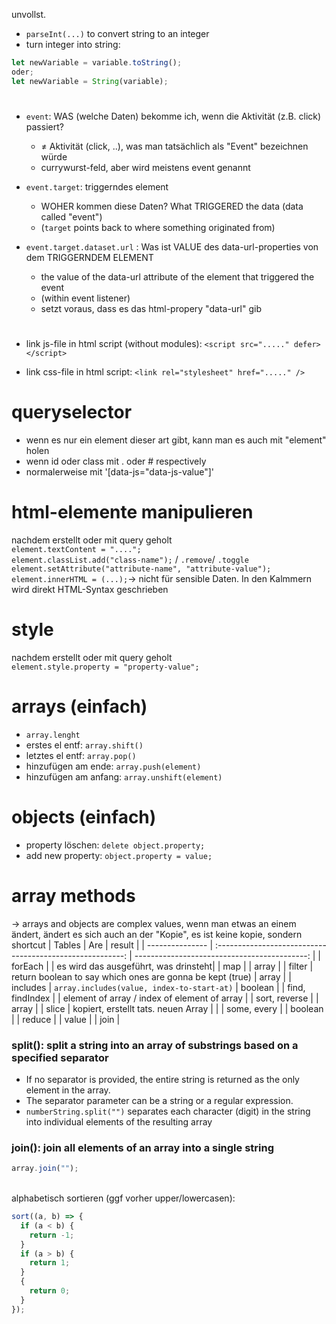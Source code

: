 unvollst.

- `parseInt(...)` to convert string to an integer
- turn integer into string:

```js
let newVariable = variable.toString();
oder;
let newVariable = String(variable);
```

#

- `event`: WAS (welche Daten) bekomme ich, wenn die Aktivität (z.B. click) passiert?

  - ≠ Aktivität (click, ..), was man tatsächlich als "Event" bezeichnen würde
  - currywurst-feld, aber wird meistens event genannt

- `event.target`: triggerndes element

  - WOHER kommen diese Daten? What TRIGGERED the data (data called "event")
  - (`target` points back to where something originated from)

- `event.target.dataset.url` : Was ist VALUE des data-url-properties von dem TRIGGERNDEM ELEMENT
  - the value of the data-url attribute of the element that triggered the event
  - (within event listener)
  - setzt voraus, dass es das html-propery "data-url" gib

#

- link js-file in html script (without modules): `<script src="....." defer></script>`

- link css-file in html script: `<link rel="stylesheet" href="....." />`

# queryselector

- wenn es nur ein element dieser art gibt, kann man es auch mit "element" holen
- wenn id oder class mit . oder # respectively
- normalerweise mit '[data-js="data-js-value"]'

# html-elemente manipulieren

nachdem erstellt oder mit query geholt<br>
`element.textContent = "....";`<br>
`element.classList.add("class-name");` / `.remove`/ `.toggle`<br>
`element.setAttribute("attribute-name", "attribute-value");`<br>
`element.innerHTML = (...);`-> nicht für sensible Daten. In den Kalmmern wird direkt HTML-Syntax geschrieben

# style

nachdem erstellt oder mit query geholt<br>
`element.style.property = "property-value";`

# arrays (einfach)

- `array.lenght`
- erstes el entf: `array.shift()`
- letztes el entf: `array.pop()`
- hinzufügen am ende: `array.push(element)`
- hinzufügen am anfang: `array.unshift(element)`

# objects (einfach)

- property löschen: `delete object.property;`
- add new property: `object.property = value;`

# array methods

-> arrays and objects are complex values, wenn man etwas an einem ändert, ändert es sich auch an der "Kopie", es ist keine kopie, sondern shortcut
| Tables | Are | result |
| --------------- | :-------------------------------------------------------: | -------------------------------------------: |
| forEach | | es wird das ausgeführt, was drinsteht|
| map | | array |
| filter | return boolean to say which ones are gonna be kept (true) | array |
| includes | `array.includes(value, index-to-start-at)` | boolean |
| find, findIndex | | element of array / index of element of array |
| sort, reverse | | array |
| slice | kopiert, erstellt tats. neuen Array | |
| some, every | | boolean |
| reduce | | value |
| join |

### split(): split a string into an array of substrings based on a specified separator

- If no separator is provided, the entire string is returned as the only element in the array.
- The separator parameter can be a string or a regular expression.
- `numberString.split("")` separates each character (digit) in the string into individual elements of the resulting array

### join(): join all elements of an array into a single string

```js
array.join("");
```

<br>
alphabetisch sortieren (ggf vorher upper/lowercasen):

```js
sort((a, b) => {
  if (a < b) {
    return -1;
  }
  if (a > b) {
    return 1;
  }
  {
    return 0;
  }
});
```

